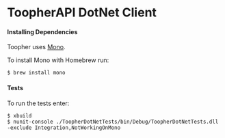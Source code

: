 # ToopherAPI DotNet Client

#### Installing Dependencies
Toopher uses [Mono](http://www.mono-project.com/).

To install Mono with Homebrew run:
```shell
$ brew install mono
```

#### Tests
To run the tests enter:
```shell
$ xbuild
$ nunit-console ./ToopherDotNetTests/bin/Debug/ToopherDotNetTests.dll -exclude Integration,NotWorkingOnMono
```
